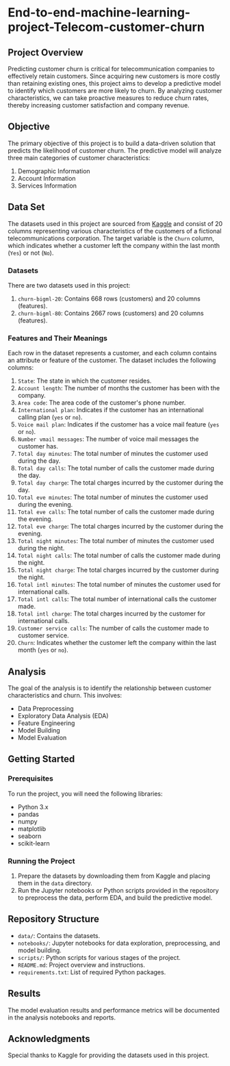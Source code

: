 # End-to-end-machine-learning-project-Telecom-customer-churn

## Project Overview

Predicting customer churn is critical for telecommunication companies to effectively retain customers. Since acquiring new customers is more costly than retaining existing ones, this project aims to develop a predictive model to identify which customers are more likely to churn. By analyzing customer characteristics, we can take proactive measures to reduce churn rates, thereby increasing customer satisfaction and company revenue.

## Objective

The primary objective of this project is to build a data-driven solution that predicts the likelihood of customer churn. The predictive model will analyze three main categories of customer characteristics:
1. Demographic Information
2. Account Information
3. Services Information

## Data Set

The datasets used in this project are sourced from [Kaggle](https://www.kaggle.com/datasets/mnassrib/telecom-churn-datasets) and consist of 20 columns representing various characteristics of the customers of a fictional telecommunications corporation. The target variable is the `Churn` column, which indicates whether a customer left the company within the last month (`Yes`) or not (`No`).

### Datasets

There are two datasets used in this project:

1. `churn-bigml-20`: Contains 668 rows (customers) and 20 columns (features).
2. `churn-bigml-80`: Contains 2667 rows (customers) and 20 columns (features).

### Features and Their Meanings

Each row in the dataset represents a customer, and each column contains an attribute or feature of the customer. The dataset includes the following columns:

1. `State`: The state in which the customer resides.
2. `Account length`: The number of months the customer has been with the company.
3. `Area code`: The area code of the customer's phone number.
4. `International plan`: Indicates if the customer has an international calling plan (`yes` or `no`).
5. `Voice mail plan`: Indicates if the customer has a voice mail feature (`yes` or `no`).
6. `Number vmail messages`: The number of voice mail messages the customer has.
7. `Total day minutes`: The total number of minutes the customer used during the day.
8. `Total day calls`: The total number of calls the customer made during the day.
9. `Total day charge`: The total charges incurred by the customer during the day.
10. `Total eve minutes`: The total number of minutes the customer used during the evening.
11. `Total eve calls`: The total number of calls the customer made during the evening.
12. `Total eve charge`: The total charges incurred by the customer during the evening.
13. `Total night minutes`: The total number of minutes the customer used during the night.
14. `Total night calls`: The total number of calls the customer made during the night.
15. `Total night charge`: The total charges incurred by the customer during the night.
16. `Total intl minutes`: The total number of minutes the customer used for international calls.
17. `Total intl calls`: The total number of international calls the customer made.
18. `Total intl charge`: The total charges incurred by the customer for international calls.
19. `Customer service calls`: The number of calls the customer made to customer service.
20. `Churn`: Indicates whether the customer left the company within the last month (`yes` or `no`).

## Analysis

The goal of the analysis is to identify the relationship between customer characteristics and churn. This involves:
- Data Preprocessing
- Exploratory Data Analysis (EDA)
- Feature Engineering
- Model Building
- Model Evaluation

## Getting Started

### Prerequisites

To run the project, you will need the following libraries:
- Python 3.x
- pandas
- numpy
- matplotlib
- seaborn
- scikit-learn

### Running the Project

1. Prepare the datasets by downloading them from Kaggle and placing them in the `data` directory.
2. Run the Jupyter notebooks or Python scripts provided in the repository to preprocess the data, perform EDA, and build the predictive model.

## Repository Structure

- `data/`: Contains the datasets.
- `notebooks/`: Jupyter notebooks for data exploration, preprocessing, and model building.
- `scripts/`: Python scripts for various stages of the project.
- `README.md`: Project overview and instructions.
- `requirements.txt`: List of required Python packages.

## Results

The model evaluation results and performance metrics will be documented in the analysis notebooks and reports.

## Acknowledgments

Special thanks to Kaggle for providing the datasets used in this project.

